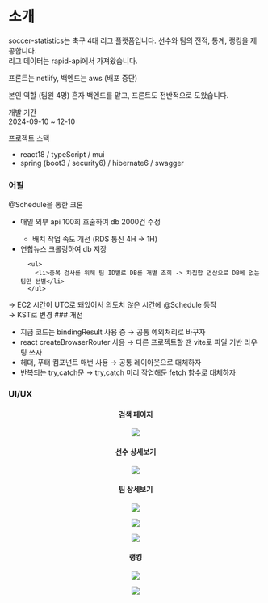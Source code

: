 # 소개
soccer-statistics는 축구 4대 리그 플랫폼입니다. 선수와 팀의 전적, 통계, 랭킹을 제공합니다.  
리그 데이터는 rapid-api에서 가져왔습니다.  

프론트는 netlify, 백엔드는 aws (배포 중단)

본인 역할 (팀원 4명) 
혼자 백엔드를 맡고, 프론트도 전반적으로 도왔습니다.

개발 기간  
2024-09-10 ~ 12-10

프로젝트 스택  
<ul>
  <li>react18 / typeScript / mui </li>
  <li>spring (boot3 / security6) / hibernate6 / swagger</li>
</ul>

### 어필
@Schedule을 통한 크론
<ul>
  <li>매일 외부 api 100회 호출하여 db 2000건 수정</li>
  <ul>
    <li>배치 작업 속도 개선 (RDS 통신 4H → 1H) </li>
  </ul>
  <li>연합뉴스 크롤링하여 db 저장</li>
  
      <ul>
        <li>중복 검사를 위해 팀 ID별로 DB를 개별 조회 -> 차집합 연산으로 DB에 없는 팀만 선별</li>
      </ul>
</ul>
    → EC2 시간이 UTC로 돼있어서 의도치 않은 시간에 @Schedule 동작<br>
    → KST로 변경
### 개선
<ul>
  <li>
    지금 코드는 bindingResult 사용 중 → 공통 예외처리로 바꾸자
  </li>
  <li>react createBrowserRouter 사용 → 다른 프로젝트할 땐 vite로 파일 기반 라우팅 쓰자</li>
  <li>헤더, 푸터 컴포넌트 매번 사용 → 공통 레이아웃으로 대체하자</li>
  <li>반복되는 try,catch문 → try,catch 미리 작업해둔 fetch 함수로 대체하자</li>
</ul>


### UI/UX
<h4 align="center">검색 페이지</h4>
<p align="center">
<img src="https://github.com/user-attachments/assets/bb847464-6c4d-435a-9b5e-f348c8b05fe3" />
</p>

<h4 align="center">선수 상세보기</h4>
<p align="center">
<img src="https://github.com/user-attachments/assets/2631c496-45f2-46f2-81e3-68d3f46736be" />
</p>

<h4 align="center">팀 상세보기</h4>
<p align="center">
<img src="https://github.com/user-attachments/assets/455c18c9-117a-475c-936e-c08e0f6a4404" />
</p>
<p align="center">
<img src="https://github.com/user-attachments/assets/958fa288-a3d9-4f81-9ff8-faf999844266" />
</p>
<p align="center">
<img src="https://github.com/user-attachments/assets/3f5044f1-5616-4792-98d8-5b1e9c2a41e9" />
</p>

<h4 align="center">랭킹</h4>
<p align="center">
<img src="https://github.com/user-attachments/assets/9599ebd9-ac84-4cf2-8915-7620ef7267ec" />
</p>
<p align="center">
<img src="https://github.com/user-attachments/assets/3e2fef81-c90b-4cfb-8e6a-17418fbacb94" />
</p>




